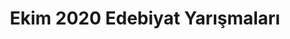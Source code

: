 ---
layout: monthly
title: "Ekim 2020 Edebiyat Yarışmaları"
key: "ekim 2020"
description: "ekim 2020, resim yarışmaları, hikaye yazma, para ödüllü yarışmalar, öykü yarışması"
permalink: "ekim-ayi-2020-edebiyat-yarismalari/"
---